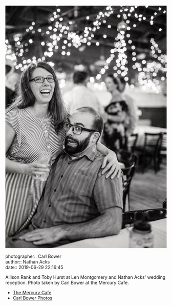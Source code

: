 ![Allison Rank and Toby Hurst](assets/2019-06-29-set-4-the-dance-80.webp)

photographer:: Carl Bower  
author:: Nathan Acks  
date:: 2019-06-29 22:16:45

Allison Rank and Toby Hurst at Len Montgomery and Nathan Acks' wedding reception. Photo taken by Carl Bower at the Mercury Cafe.

* [The Mercury Cafe](http://mercurycafe.com)
* [Carl Bower Photos](https://carlbowerphotos.com)
